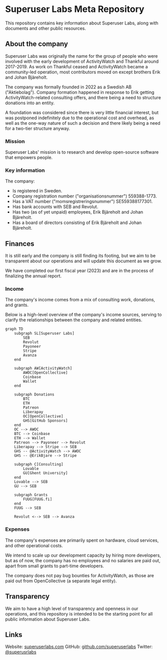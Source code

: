 Superuser Labs Meta Repository
==============================

This repository contains key information about Superuser Labs, along with documents and other public resources.

## About the company

Superuser Labs was originally the name for the group of people who were involved with the early development of ActivityWatch and Thankful around 2017-2019. 
As work on Thankful ceased and ActivityWatch became a community-led operation, most contributors moved on except brothers Erik and Johan Bjäreholt.

The company was formally founded in 2022 as a Swedish AB ("Aktiebolag"). 
Company formation happened in response to Erik getting ActivityWatch-related consulting offers, and there being a need to structure donations into an entity. 

A foundation was considered since there is very little financial interest, but was postponed indefinitely due to the operational cost and overhead, as well as the one-way nature of such a decision and there likely being a need for a two-tier structure anyway.

### Mission

Superuser Labs' mission is to research and develop open-source software that empowers people.

### Key information

The company:

 - Is registered in Sweden.
 - Company registration number ("organisationsnummer") 559388-1773.
 - Has a VAT number ("momsregistreringsnummer") SE559388177301.
 - Has bank accounts with SEB and Revolut.
 - Has two (as of yet unpaid) employees, Erik Bjäreholt and Johan Bjäreholt.
 - Has a board of directors consisting of Erik Bjäreholt and Johan Bjäreholt.

## Finances

It is still early and the company is still finding its footing, but we aim to be transparent about our operations and will update this document as we grow.

We have completed our first fiscal year (2023) and are in the process of finalizing the annual report.

### Income

The company's income comes from a mix of consulting work, donations, and grants. 

Below is a high-level overview of the company's income sources, serving to clarify the relationships between the company and related entities.

```mermaid
graph TD
    subgraph SL[Superuser Labs]
        SEB
        Revolut
        Payoneer
        Stripe
        Avanza
    end

    subgraph AW[ActivityWatch]
        AWOC[OpenCollective]
        Coinbase
        Wallet
    end

    subgraph Donations
        BTC
        ETH
        Patreon
        Liberapay
        OC[OpenCollective]
        GHS[GitHub Sponsors]
    end
    OC --> AWOC
    BTC --> Coinbase
    ETH --> Wallet
    Patreon --> Payoneer --> Revolut
    Liberapay --> Stripe --> SEB
    GHS -- @ActivityWatch --> AWOC
    GHS -- @ErikBjare --> Stripe

    subgraph C[Consulting]
        Lovable
        GU[Ghent University]
    end
    Lovable --> SEB
    GU --> SEB

    subgraph Grants
        FUUG[FUUG.fi]
    end
    FUUG --> SEB

    Revolut <--> SEB --> Avanza
```

### Expenses 

The company's expenses are primarily spent on hardware, cloud services, and other operational costs.

We intend to scale up our development capacity by hiring more developers, but as of now, the company has no employees and no salaries are paid out, apart from small grants to part-time developers.

The company does not pay bug bounties for ActivityWatch, as those are paid out from OpenCollective (a separate legal entity).

## Transparency

We aim to have a high level of transparency and openness in our operations, and this repository is intended to be the starting point for all public information about Superuser Labs.

## Links

Website: [superuserlabs.com](https://superuserlabs.com)
GitHub: [github.com/superuserlabs](https://github.com/superuserlabs)
Twitter: [@superusrlabs](https://twitter.com/superusrlabs)
